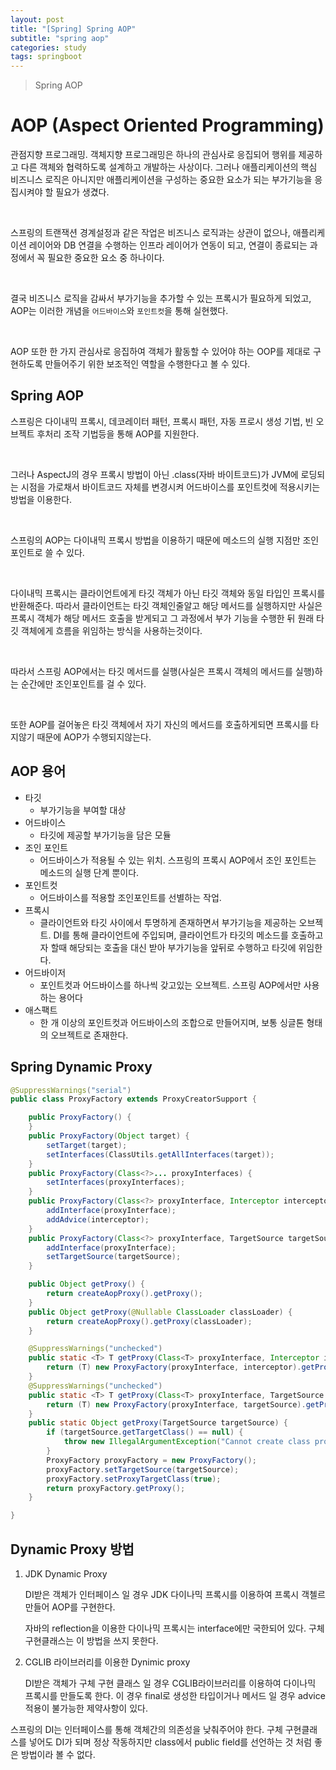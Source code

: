 ```yaml
---
layout: post
title: "[Spring] Spring AOP"
subtitle: "spring aop"
categories: study
tags: springboot
---
```

> Spring AOP

# AOP (Aspect Oriented Programming)
관점지향 프로그래밍. 객체지향 프로그래밍은 하나의 관심사로 응집되어 행위를 제공하고 다른 객체와 협력하도록 설계하고 개발하는 사상이다. 그러나 애플리케이션의 핵심 비즈니스 로직은 아니지만 애플리케이션을 구성하는 중요한 요소가 되는 부가기능을 응집시켜야 할 필요가 생겼다.  

<br/>

스프링의 트랜잭션 경계설정과 같은 작업은 비즈니스 로직과는 상관이 없으나, 애플리케이션 레이어와 DB 연결을 수행하는 인프라 레이어가 연동이 되고, 연결이 종료되는 과정에서 꼭 필요한 중요한 요소 중 하나이다.

<br/>

결국 비즈니스 로직을 감싸서 부가기능을 추가할 수 있는 프록시가 필요하게 되었고, AOP는 이러한 개념을 `어드바이스`와 `포인트컷`을 통해 실현했다. 

<br/>

AOP 또한 한 가지 관심사로 응집하여 객체가 활동할 수 있어야 하는 OOP를 제대로 구현하도록 만들어주기 위한 보조적인 역할을 수행한다고 볼 수 있다.

## Spring AOP
스프링은 다이내믹 프록시, 데코레이터 패턴, 프록시 패턴, 자동 프로시 생성 기법, 빈 오브젝트 후처리 조작 기법등을 통해 AOP를 지원한다.

<br/>

그러나 AspectJ의 경우 프록시 방법이 아닌 .class(자바 바이트코드)가 JVM에 로딩되는 시점을 가로채서 바이트코드 자체를 변경시켜 어드바이스를 포인트컷에 적용시키는 방법을 이용한다.

<br/>

스프링의 AOP는 다이내믹 프록시 방법을 이용하기 때문에 메소드의 실행 지점만 조인 포인트로 쓸 수 있다.

<br/>

다이내믹 프록시는 클라이언트에게 타깃 객체가 아닌 타깃 객체와 동일 타입인 프록시를 반환해준다. 따라서 클라이언트는 타깃 객체인줄알고 해당 메서드를 실행하지만 사실은 프록시 객체가 해당 메서드 호출을 받게되고 그 과정에서 부가 기능을 수행한 뒤 원래 타깃 객체에게 흐름을 위임하는 방식을 사용하는것이다. 

<br/>

따라서 스프링 AOP에서는 타깃 메서드를 실행(사실은 프록시 객체의 메서드를 실행)하는 순간에만 조인포인트를 걸 수 있다.

<br/>

또한 AOP를 걸어놓은 타깃 객체에서 자기 자신의 메서드를 호출하게되면 프록시를 타지않기 때문에 AOP가 수행되지않는다.

## AOP 용어
- 타깃
    - 부가기능을 부여할 대상
- 어드바이스
    - 타깃에 제공할 부가기능을 담은 모듈
- 조인 포인트
    - 어드바이스가 적용될 수 있는 위치. 스프링의 프록시 AOP에서 조인 포인트는 메소드의 실행 단계 뿐이다.
- 포인트컷
    - 어드바이스를 적용할 조인포인트를 선별하는 작업.
- 프록시
    - 클라이언트와 타깃 사이에서 투명하게 존재하면서 부가기능을 제공하는 오브젝트. DI를 통해 클라이언트에 주입되며, 클라이언트가 타깃의 메소드를 호출하고자 할때 해당되는 호출을 대신 받아 부가기능을 앞뒤로 수행하고 타깃에 위임한다.
- 어드바이저
    - 포인트컷과 어드바이스를 하나씩 갖고있는 오브젝트.  스프링 AOP에서만 사용하는 용어다
- 애스팩트
    - 한 개 이상의 포인트컷과 어드바이스의 조합으로 만들어지며, 보통 싱글톤 형태의 오브젝트로 존재한다.

## Spring Dynamic Proxy
```java
@SuppressWarnings("serial")
public class ProxyFactory extends ProxyCreatorSupport {

	public ProxyFactory() {
	}
	public ProxyFactory(Object target) {
		setTarget(target);
		setInterfaces(ClassUtils.getAllInterfaces(target));
	}
	public ProxyFactory(Class<?>... proxyInterfaces) {
		setInterfaces(proxyInterfaces);
	}
	public ProxyFactory(Class<?> proxyInterface, Interceptor interceptor) {
		addInterface(proxyInterface);
		addAdvice(interceptor);
	}
	public ProxyFactory(Class<?> proxyInterface, TargetSource targetSource) {
		addInterface(proxyInterface);
		setTargetSource(targetSource);
	}

	public Object getProxy() {
		return createAopProxy().getProxy();
	}
	public Object getProxy(@Nullable ClassLoader classLoader) {
		return createAopProxy().getProxy(classLoader);
	}

	@SuppressWarnings("unchecked")
	public static <T> T getProxy(Class<T> proxyInterface, Interceptor interceptor) {
		return (T) new ProxyFactory(proxyInterface, interceptor).getProxy();
	}
	@SuppressWarnings("unchecked")
	public static <T> T getProxy(Class<T> proxyInterface, TargetSource targetSource) {
		return (T) new ProxyFactory(proxyInterface, targetSource).getProxy();
	}
	public static Object getProxy(TargetSource targetSource) {
		if (targetSource.getTargetClass() == null) {
			throw new IllegalArgumentException("Cannot create class proxy for TargetSource with null target class");
		}
		ProxyFactory proxyFactory = new ProxyFactory();
		proxyFactory.setTargetSource(targetSource);
		proxyFactory.setProxyTargetClass(true);
		return proxyFactory.getProxy();
	}

}
```

## Dynamic Proxy 방법

1. JDK Dynamic Proxy

    DI받은 객체가 인터페이스 일 경우 JDK 다이나믹 프록시를 이용하여 프록시 객첼르 만들어 AOP를 구현한다.

    자바의 reflection을 이용한 다이나믹 프록시는 interface에만 국한되어 있다. 구체 구현클래스는 이 방법을 쓰지 못한다.

2. CGLIB 라이브러리를 이용한 Dynimic proxy

    DI받은 객체가 구체 구현 클래스 일 경우 CGLIB라이브러리를 이용하여 다이나믹 프록시를 만들도록 한다. 이 경우 final로 생성한 타입이거나 메서드 일 경우 advice 적용이 불가능한 제약사항이 있다.

스프링의 DI는 인터페이스를 통해 객체간의 의존성을 낮춰주어야 한다. 구체 구현클래스를 넣어도 DI가 되며 정상 작동하지만 class에서 public field를 선언하는 것 처럼 좋은 방법이라 볼 수 없다.